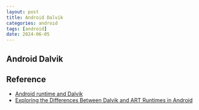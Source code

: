 ```yaml
---
layout: post
title: Android Dalvik
categories: android
tags: [android]
date: 2024-06-05
---
```


## Android Dalvik

## Reference
+ [Android runtime and Dalvik](https://source.android.com/docs/core/runtime)
+ [Exploring the Differences Between Dalvik and ART Runtimes in Android](https://medium.com/@mkcode0323/exploring-the-differences-between-dalvik-and-art-runtimes-in-android-4d1bacfb3dc7#:~:text=Key%20Differences%20Between%20Dalvik%20and,the%20entire%20code%20during%20installation.)


